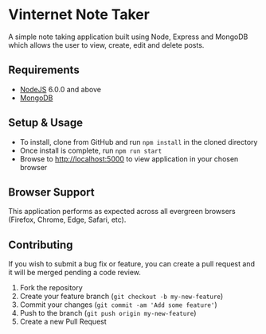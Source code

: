 # Vinternet Note Taker

A simple note taking application built using Node, Express and MongoDB which allows the user to view, create, edit and delete posts.

## Requirements

- [NodeJS][nodejs] 6.0.0 and above
- [MongoDB][mongodb]

## Setup & Usage

- To install, clone from GitHub and run `npm install` in the cloned directory
- Once install is complete, run `npm run start`
- Browse to [http://localhost:5000](http://localhost:5000) to view application in your chosen browser

## Browser Support

This application performs as expected across all evergreen browsers (Firefox, Chrome, Edge, Safari, etc).

## Contributing

If you wish to submit a bug fix or feature, you can create a pull request and it will be merged pending a code review.

1. Fork the repository
1. Create your feature branch (`git checkout -b my-new-feature`)
1. Commit your changes (`git commit -am 'Add some feature'`)
1. Push to the branch (`git push origin my-new-feature`)
1. Create a new Pull Request

[nodejs]: https://nodejs.org
[mongodb]: https://www.mongodb.com
